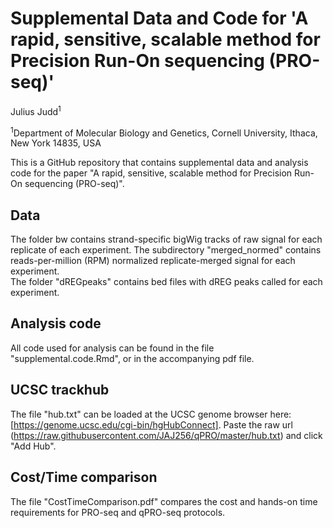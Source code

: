 # Supplemental Data and Code for 'A rapid, sensitive, scalable method for Precision Run-On sequencing (PRO-seq)'

Julius Judd<sup>1</sup>

<sup>1</sup>Department of Molecular Biology and Genetics, Cornell University, Ithaca, New York 14835, USA


This is a GitHub repository that contains supplemental data and analysis code for the paper "A rapid, sensitive, scalable method for Precision Run-On sequencing (PRO-seq)".  

## Data
The folder bw contains strand-specific bigWig tracks of raw signal for each replicate of each experiment. The subdirectory "merged_normed" contains reads-per-million (RPM) normalized replicate-merged signal for each experiment.  
The folder "dREGpeaks" contains bed files with dREG peaks called for each experiment. 


## Analysis code
All code used for analysis can be found in the file "supplemental.code.Rmd", or in the accompanying pdf file.  

## UCSC trackhub
The file "hub.txt" can be loaded at the UCSC genome browser here: [https://genome.ucsc.edu/cgi-bin/hgHubConnect]. Paste the raw url (https://raw.githubusercontent.com/JAJ256/qPRO/master/hub.txt) and click "Add Hub".

## Cost/Time comparison
The file "CostTimeComparison.pdf" compares the cost and hands-on time requirements for PRO-seq and qPRO-seq protocols. 




